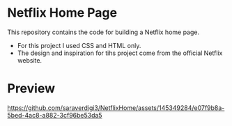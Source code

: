 # Netflix Home Page
This repository contains the code for building a Netflix home page.
- For this project I used CSS and HTML only.
- The design and inspiration for tihs project come from the official Netflix website.

# Preview
https://github.com/saraverdigi3/NetflixHome/assets/145349284/e07f9b8a-5bed-4ac8-a882-3cf96be53da5


